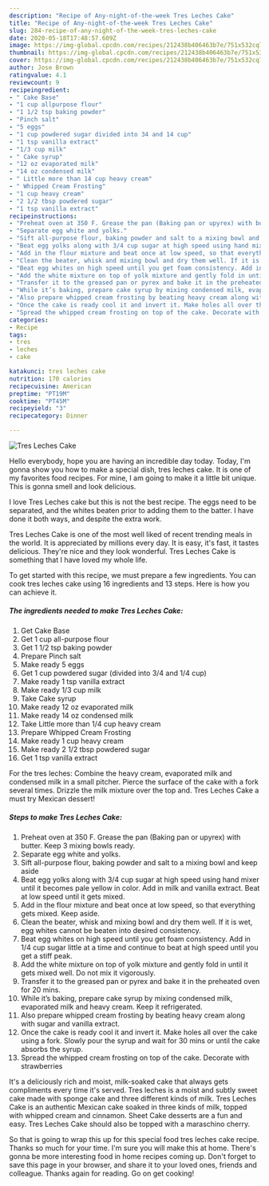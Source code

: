 ```yaml
---
description: "Recipe of Any-night-of-the-week Tres Leches Cake"
title: "Recipe of Any-night-of-the-week Tres Leches Cake"
slug: 284-recipe-of-any-night-of-the-week-tres-leches-cake
date: 2020-05-18T17:48:57.609Z
image: https://img-global.cpcdn.com/recipes/212438b406463b7e/751x532cq70/tres-leches-cake-recipe-main-photo.jpg
thumbnail: https://img-global.cpcdn.com/recipes/212438b406463b7e/751x532cq70/tres-leches-cake-recipe-main-photo.jpg
cover: https://img-global.cpcdn.com/recipes/212438b406463b7e/751x532cq70/tres-leches-cake-recipe-main-photo.jpg
author: Jose Brown
ratingvalue: 4.1
reviewcount: 9
recipeingredient:
- " Cake Base"
- "1 cup allpurpose flour"
- "1 1/2 tsp baking powder"
- "Pinch salt"
- "5 eggs"
- "1 cup powdered sugar divided into 34 and 14 cup"
- "1 tsp vanilla extract"
- "1/3 cup milk"
- " Cake syrup"
- "12 oz evaporated milk"
- "14 oz condensed milk"
- " Little more than 14 cup heavy cream"
- " Whipped Cream Frosting"
- "1 cup heavy cream"
- "2 1/2 tbsp powdered sugar"
- "1 tsp vanilla extract"
recipeinstructions:
- "Preheat oven at 350 F. Grease the pan (Baking pan or upyrex) with butter. Keep 3 mixing bowls ready."
- "Separate egg white and yolks."
- "Sift all-purpose flour, baking powder and salt to a mixing bowl and keep aside"
- "Beat egg yolks along with 3/4 cup sugar at high speed using hand mixer until it becomes pale yellow in color. Add in milk and vanilla extract. Beat at low speed until it gets mixed."
- "Add in the flour mixture and beat once at low speed, so that everything gets mixed. Keep aside."
- "Clean the beater, whisk and mixing bowl and dry them well. If it is wet, egg whites cannot be beaten into desired consistency."
- "Beat egg whites on high speed until you get foam consistency. Add in 1/4 cup sugar little at a time and continue to beat at high speed until you get a stiff peak."
- "Add the white mixture on top of yolk mixture and gently fold in until it gets mixed well. Do not mix it vigorously."
- "Transfer it to the greased pan or pyrex and bake it in the preheated oven for 20 mins."
- "While it’s baking, prepare cake syrup by mixing condensed milk, evaporated milk and heavy cream. Keep it refrigerated."
- "Also prepare whipped cream frosting by beating heavy cream along with sugar and vanilla extract."
- "Once the cake is ready cool it and invert it. Make holes all over the cake using a fork. Slowly pour the syrup and wait for 30 mins or until the cake absorbs the syrup."
- "Spread the whipped cream frosting on top of the cake. Decorate with strawberries"
categories:
- Recipe
tags:
- tres
- leches
- cake

katakunci: tres leches cake 
nutrition: 170 calories
recipecuisine: American
preptime: "PT19M"
cooktime: "PT45M"
recipeyield: "3"
recipecategory: Dinner

---
```



![Tres Leches Cake](https://img-global.cpcdn.com/recipes/212438b406463b7e/751x532cq70/tres-leches-cake-recipe-main-photo.jpg)

Hello everybody, hope you are having an incredible day today. Today, I'm gonna show you how to make a special dish, tres leches cake. It is one of my favorites food recipes. For mine, I am going to make it a little bit unique. This is gonna smell and look delicious.

I love Tres Leches cake but this is not the best recipe. The eggs need to be separated, and the whites beaten prior to adding them to the batter. I have done it both ways, and despite the extra work.

Tres Leches Cake is one of the most well liked of recent trending meals in the world. It is appreciated by millions every day. It is easy, it's fast, it tastes delicious. They're nice and they look wonderful. Tres Leches Cake is something that I have loved my whole life.


To get started with this recipe, we must prepare a few ingredients. You can cook tres leches cake using 16 ingredients and 13 steps. Here is how you can achieve it.

<!--inarticleads1-->

##### The ingredients needed to make Tres Leches Cake:

1. Get  Cake Base
1. Get 1 cup all-purpose flour
1. Get 1 1/2 tsp baking powder
1. Prepare Pinch salt
1. Make ready 5 eggs
1. Get 1 cup powdered sugar (divided into 3/4 and 1/4 cup)
1. Make ready 1 tsp vanilla extract
1. Make ready 1/3 cup milk
1. Take  Cake syrup
1. Make ready 12 oz evaporated milk
1. Make ready 14 oz condensed milk
1. Take  Little more than 1/4 cup heavy cream
1. Prepare  Whipped Cream Frosting
1. Make ready 1 cup heavy cream
1. Make ready 2 1/2 tbsp powdered sugar
1. Get 1 tsp vanilla extract


For the tres leches: Combine the heavy cream, evaporated milk and condensed milk in a small pitcher. Pierce the surface of the cake with a fork several times. Drizzle the milk mixture over the top and. Tres Leches Cake a must try Mexican dessert! 

<!--inarticleads2-->

##### Steps to make Tres Leches Cake:

1. Preheat oven at 350 F. Grease the pan (Baking pan or upyrex) with butter. Keep 3 mixing bowls ready.
1. Separate egg white and yolks.
1. Sift all-purpose flour, baking powder and salt to a mixing bowl and keep aside
1. Beat egg yolks along with 3/4 cup sugar at high speed using hand mixer until it becomes pale yellow in color. Add in milk and vanilla extract. Beat at low speed until it gets mixed.
1. Add in the flour mixture and beat once at low speed, so that everything gets mixed. Keep aside.
1. Clean the beater, whisk and mixing bowl and dry them well. If it is wet, egg whites cannot be beaten into desired consistency.
1. Beat egg whites on high speed until you get foam consistency. Add in 1/4 cup sugar little at a time and continue to beat at high speed until you get a stiff peak.
1. Add the white mixture on top of yolk mixture and gently fold in until it gets mixed well. Do not mix it vigorously.
1. Transfer it to the greased pan or pyrex and bake it in the preheated oven for 20 mins.
1. While it’s baking, prepare cake syrup by mixing condensed milk, evaporated milk and heavy cream. Keep it refrigerated.
1. Also prepare whipped cream frosting by beating heavy cream along with sugar and vanilla extract.
1. Once the cake is ready cool it and invert it. Make holes all over the cake using a fork. Slowly pour the syrup and wait for 30 mins or until the cake absorbs the syrup.
1. Spread the whipped cream frosting on top of the cake. Decorate with strawberries


It&#39;s a deliciously rich and moist, milk-soaked cake that always gets compliments every time it&#39;s served. Tres leches is a moist and subtly sweet cake made with sponge cake and three different kinds of milk. Tres Leches Cake is an authentic Mexican cake soaked in three kinds of milk, topped with whipped cream and cinnamon. Sheet Cake desserts are a fun and easy. Tres Leches Cake should also be topped with a maraschino cherry. 

So that is going to wrap this up for this special food tres leches cake recipe. Thanks so much for your time. I'm sure you will make this at home. There's gonna be more interesting food in home recipes coming up. Don't forget to save this page in your browser, and share it to your loved ones, friends and colleague. Thanks again for reading. Go on get cooking!
